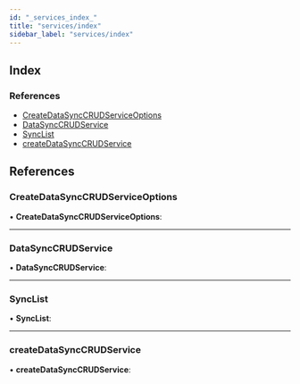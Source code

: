```yaml
---
id: "_services_index_"
title: "services/index"
sidebar_label: "services/index"
---
```


## Index

### References

* [CreateDataSyncCRUDServiceOptions](_services_index_.md#createdatasynccrudserviceoptions)
* [DataSyncCRUDService](_services_index_.md#datasynccrudservice)
* [SyncList](_services_index_.md#synclist)
* [createDataSyncCRUDService](_services_index_.md#createdatasynccrudservice)

## References

###  CreateDataSyncCRUDServiceOptions

• **CreateDataSyncCRUDServiceOptions**:

___

###  DataSyncCRUDService

• **DataSyncCRUDService**:

___

###  SyncList

• **SyncList**:

___

###  createDataSyncCRUDService

• **createDataSyncCRUDService**:
